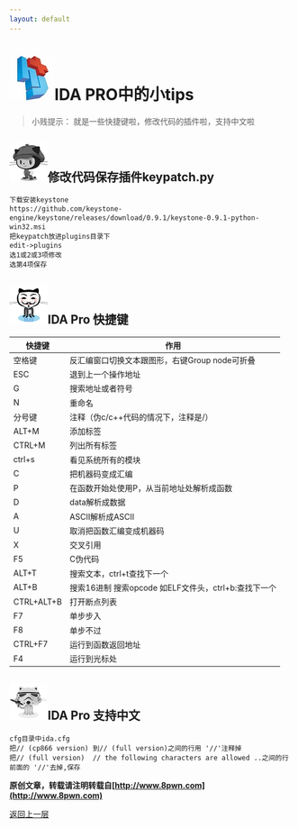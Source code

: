```yaml
---
layout: default
---
```

# ![](../img/hj.jpg)IDA PRO中的小tips
>小贱提示： 就是一些快捷键啦，修改代码的插件啦，支持中文啦

## ![](../img/github4.png)修改代码保存插件keypatch.py
```
下载安装keystone
https://github.com/keystone-engine/keystone/releases/download/0.9.1/keystone-0.9.1-python-win32.msi
把keypatch放进plugins目录下
edit->plugins
选1或2或3项修改
选第4项保存
```
## ![](../img/github5.png)IDA Pro 快捷键

| 快捷键     | 作用                                                 |
| ---------- | ---------------------------------------------------- |
| 空格键     | 反汇编窗口切换文本跟图形，右键Group node可折叠       |
| ESC        | 退到上一个操作地址                                   |
| G          | 搜索地址或者符号                                     |
| N          | 重命名                                               |
| 分号键     | 注释（伪c/c++代码的情况下，注释是/）                 |
| ALT+M      | 添加标签                                             |
| CTRL+M     | 列出所有标签                                         |
| ctrl+s     | 看见系统所有的模块                                   |
| C          | 把机器码变成汇编                                     |
| P          | 在函数开始处使用P，从当前地址处解析成函数            |
| D          | data解析成数据                                       |
| A          | ASCII解析成ASCII                                     |
| U          | 取消把函数汇编变成机器码                             |
| X          | 交叉引用                                             |
| F5         | C伪代码                                              |
| ALT+T      | 搜索文本，ctrl+t查找下一个                           |
| ALT+B      | 搜索16进制 搜索opcode 如ELF文件头，ctrl+b:查找下一个 |
| CTRL+ALT+B | 打开断点列表                                         |
| F7         | 单步步入                                             |
| F8         | 单步不过                                             |
| CTRL+F7    | 运行到函数返回地址                                   |
| F4         | 运行到光标处                                         |

## ![](../img/github6.png)IDA Pro 支持中文

```
cfg目录中ida.cfg
把// (cp866 version) 到// (full version)之间的行用 '//'注释掉
把// (full version)  // the following characters are allowed ..之间的行前面的 '//'去掉,保存
```

__原创文章，转载请注明转载自[http://www.8pwn.com](http://www.8pwn.com)__

[返回上一层](./reverse)
